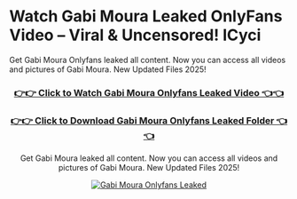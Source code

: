 # Watch Gabi Moura Leaked OnlyFans Video – Viral & Uncensored! lCyci

Get Gabi Moura Onlyfans leaked all content. Now you can access all videos and pictures of Gabi Moura. New Updated Files 2025!  
<div align="center">
  
### [👉👉 Click to Watch Gabi Moura Onlyfans Leaked Video 👈👈](https://links2leaks.com?utm_source=gabimoura&utm_medium=gitshort)  
### [👉👉 Click to Download Gabi Moura Onlyfans Leaked Folder 👈👈](https://links2leaks.com?utm_source=gabimoura&utm_medium=gitshort)  

Get Gabi Moura leaked all content. Now you can access all videos and pictures of Gabi Moura. New Updated Files 2025!  

[![Gabi Moura Onlyfans Leaked](https://i.ibb.co/93hzkbrt/l2l.gif)](https://links2leaks.com?utm_source=gabimoura&utm_medium=gitshort)  

</div>
